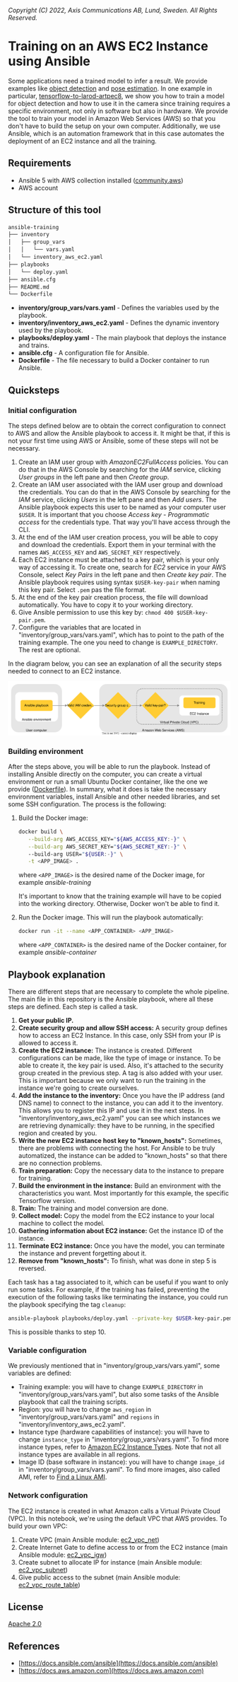 *Copyright (C) 2022, Axis Communications AB, Lund, Sweden. All Rights Reserved.*

# Training on an AWS EC2 Instance using Ansible

Some applications need a trained model to infer a result. We provide examples like [object detection](https://github.com/AxisCommunications/acap-native-sdk-examples/tree/master/object-detection) and [pose estimation](https://github.com/AxisCommunications/acap-computer-vision-sdk-examples/tree/master/pose-estimator-with-flask). In one example in particular, [tensorflow-to-larod-artpec8](https://github.com/AxisCommunications/acap-native-sdk-examples/tree/master/tensorflow-to-larod-artpec8), we show you how to train a model for object detection and how to use it in the camera since training requires a specific environment, not only in software but also in hardware. We provide the tool to train your model in Amazon Web Services (AWS) so that you don't have to build the setup on your own computer. Additionally, we use Ansible, which is an automation framework that in this case automates the deployment of an EC2 instance and all the training.

## Requirements

- Ansible 5 with AWS collection installed ([community.aws](https://docs.ansible.com/ansible/latest/collections/community/aws/index.html))
- AWS account

## Structure of this tool

```sh
ansible-training
├── inventory
│   ├── group_vars
│   │   └── vars.yaml
│   └── inventory_aws_ec2.yaml
├── playbooks
│   └── deploy.yaml
├── ansible.cfg
├── README.md
└── Dockerfile
```

- **inventory/group_vars/vars.yaml** - Defines the variables used by the playbook.
- **inventory/inventory_aws_ec2.yaml** - Defines the dynamic inventory used by the playbook.
- **playbooks/deploy.yaml** - The main playbook that deploys the instance and trains.
- **ansible.cfg** - A configuration file for Ansible.
- **Dockerfile** - The file necessary to build a Docker container to run Ansible.

## Quicksteps

### Initial configuration

The steps defined below are to obtain the correct configuration to connect to AWS and allow the Ansible playbook to access it. It might be that, if this is not your first time using AWS or Ansible, some of these steps will not be necessary.

1. Create an IAM user group with *AmazonEC2FullAccess* policies. You can do that in the AWS Console by searching for the *IAM* service, clicking *User groups* in the left pane and then *Create group*.
2. Create an IAM user associated with the IAM user group and download the credentials. You can do that in the AWS Console by searching for the *IAM* service, clicking *Users* in the left pane and then *Add users*. The Ansible playbook expects this user to be named as your computer user `$USER`. It is important that you choose *Access key - Programmatic access* for the credentials type. That way you'll have access through the CLI.
3. At the end of the IAM user creation process, you will be able to copy and download the credentials. Export them in your terminal with the names `AWS_ACCESS_KEY` and `AWS_SECRET_KEY` respectively.
4. Each EC2 instance must be attached to a key pair, which is your only way of accessing it. To create one, search for *EC2* service in your AWS Console, select *Key Pairs* in the left pane and then *Create key pair*. The Ansible playbook requires using syntax `$USER-key-pair` when naming this key pair. Select `.pem` pas the file format.
5. At the end of the key pair creation process, the file will download automatically. You have to copy it to your working directory.
6. Give Ansible permission to use this key by: `chmod 400 $USER-key-pair.pem`.
7. Configure the variables that are located in "inventory/group_vars/vars.yaml", which has to point to the path of the training example. The one you need to change is `EXAMPLE_DIRECTORY`. The rest are optional.

In the diagram below, you can see an explanation of all the security steps needed to connect to an EC2 instance.

![Security diagram](data/security_diagram.svg)

### Building environment

After the steps above, you will be able to run the playbook. Instead of installing Ansible directly on the computer, you can create a virtual environment or run a small Ubuntu Docker container, like the one we provide ([Dockerfile](Dockerfile)). In summary, what it does is take the necessary environment variables, install Ansible and other needed libraries, and set some SSH configuration. The process is the following:

1. Build the Docker image:

	```sh
	docker build \
	   --build-arg AWS_ACCESS_KEY="${AWS_ACCESS_KEY:-}" \
	   --build-arg AWS_SECRET_KEY="${AWS_SECRET_KEY:-}" \ 
	   --build-arg USER="${USER:-}" \
	   -t <APP_IMAGE> .
	```

	where `<APP_IMAGE>` is the desired name of the Docker image, for example *ansible-training*

	It's important to know that the training example will have to be copied into the working directory. Otherwise, Docker won't be able to find it.

2. Run the Docker image. This will run the playbook automatically:

	```sh
    docker run -it --name <APP_CONTAINER> <APP_IMAGE>
    ```

    where `<APP_CONTAINER>` is the desired name of the Docker container, for example *ansible-container*

## Playbook explanation

There are different steps that are necessary to complete the whole pipeline. The main file in this repository is the Ansible playbook, where all these steps are defined. Each step is called a task.

1. **Get your public IP.**
2. **Create security group and allow SSH access:**
A security group defines how to access an EC2 Instance. In this case, only SSH from your IP is allowed to access it.
3. **Create the EC2 instance:**
The instance is created. Different configurations can be made, like the type of image or instance. To be able to create it, the key pair is used. Also, it's attached to the security group created in the previous step. A tag is also added with your user. This is important because we only want to run the training in the instance we're going to create ourselves.
4. **Add the instance to the inventory:**
Once you have the IP address (and DNS name) to connect to the instance, you can add it to the inventory. This allows you to register this IP and use it in the next steps. In "inventory/inventory_aws_ec2.yaml" you can see which instances we are retrieving dynamically: they have to be running, in the specified region and created by you.
5. **Write the new EC2 instance host key to "known_hosts":**
Sometimes, there are problems with connecting the host. For Ansible to be truly automatized, the instance can be added to "known_hosts" so that there are no connection problems.
6. **Train preparation:**
Copy the necessary data to the instance to prepare for training.
7. **Build the environment in the instance:**
Build an environment with the characteristics you want. Most importantly for this example, the specific Tensorflow version.
8. **Train:**
The training and model conversion are done.
9. **Collect model:**
Copy the model from the EC2 instance to your local machine to collect the model.
10. **Gathering information about EC2 instance:**
Get the instance ID of the instance.
11. **Terminate EC2 instance:**
Once you have the model, you can terminate the instance and prevent forgetting about it.
12. **Remove from "known_hosts":**
To finish, what was done in step 5 is reversed.

Each task has a tag associated to it, which can be useful if you want to only run some tasks. For example, if the training has failed, preventing the execution of the following tasks like terminating the instance, you could run the playbook specifying the tag `cleanup`:

```sh
ansible-playbook playbooks/deploy.yaml --private-key $USER-key-pair.pem --tags cleanup
```

This is possible thanks to step 10.

### Variable configuration

We previously mentioned that in "inventory/group_vars/vars.yaml", some variables are defined:

- Training example: you will have to change `EXAMPLE_DIRECTORY` in "inventory/group_vars/vars.yaml", but also some tasks of the Ansible playbook that call the training scripts.
- Region: you will have to change `aws_region` in "inventory/group_vars/vars.yaml" and `regions` in "inventory/inventory_aws_ec2.yaml".
- Instance type (hardware capabilities of instance): you will have to change `instance_type` in "inventory/group_vars/vars.yaml". To find more instance types, refer to [Amazon EC2 Instance Types](https://aws.amazon.com/ec2/instance-types/?trk=4b76a70e-625f-48c4-b90e-cc5a1eadff15&sc_channel=ps&sc_campaign=acquisition&sc_medium=ACQ-P%7CPS-GO%7CBrand%7CDesktop%7CSU%7CCompute%7CEC2%7CND%7CEN%7CText%7CEU&s_kwcid=AL!4422!3!536323179528!e!!g!!amazon%20ec2%20instance%20types&ef_id=Cj0KCQjwg_iTBhDrARIsAD3Ib5j_-NBHj82QOZoGDnI2pI9-waNVacN1pBBBAkRV9SZ-96om0N-7E6AaAm4IEALw_wcB:G:s&s_kwcid=AL!4422!3!536323179528!e!!g!!amazon%20ec2%20instance%20types). Note that not all instance types are available in all regions.
- Image ID (base software in instance): you will have to change `image_id` in "inventory/group_vars/vars.yaml". To find more images, also called AMI, refer to [Find a Linux AMI](https://docs.aws.amazon.com/AWSEC2/latest/UserGuide/finding-an-ami.html).

### Network configuration

The EC2 instance is created in what Amazon calls a Virtual Private Cloud (VPC). In this notebook, we're using the default VPC that AWS provides. To build your own VPC:

1. Create VPC (main Ansible module: [ec2_vpc_net](https://docs.ansible.com/ansible/latest/collections/amazon/aws/ec2_vpc_net_module.html))
2. Create Internet Gate to define access to or from the EC2 instance (main Ansible module: [ec2_vpc_igw](https://docs.ansible.com/ansible/latest/collections/community/aws/ec2_vpc_igw_module.html))
3. Create subnet to allocate IP for instance (main Ansible module: [ec2_vpc_subnet](https://docs.ansible.com/ansible/latest/collections/amazon/aws/ec2_vpc_subnet_module.html))
4. Give public access to the subnet (main Ansible module: [ec2_vpc_route_table](https://docs.ansible.com/ansible/latest/collections/amazon/aws/ec2_vpc_route_table_module.html))

## License

[Apache 2.0](../LICENSE)

## References

- [https://docs.ansible.com/ansible](https://docs.ansible.com/ansible)
- [https://docs.aws.amazon.com](https://docs.aws.amazon.com)

